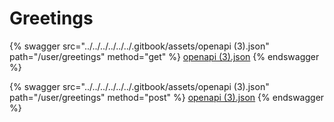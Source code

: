 # Greetings

{% swagger src="../../../../../../.gitbook/assets/openapi (3).json" path="/user/greetings" method="get" %}
[openapi (3).json](<../../../../../../.gitbook/assets/openapi (3).json>)
{% endswagger %}

{% swagger src="../../../../../../.gitbook/assets/openapi (3).json" path="/user/greetings" method="post" %}
[openapi (3).json](<../../../../../../.gitbook/assets/openapi (3).json>)
{% endswagger %}
